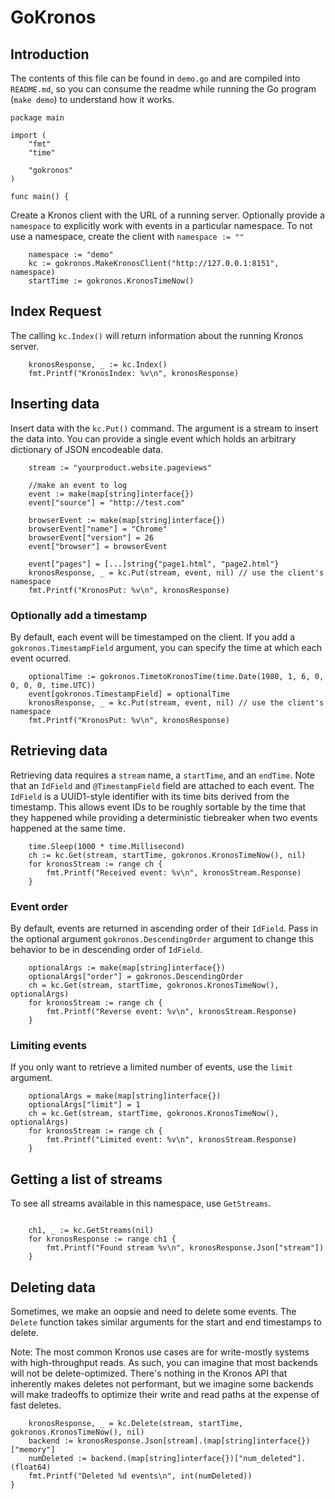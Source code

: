 # GoKronos


## Introduction
The contents of this file can be found in `demo.go` and are compiled
into `README.md`, so you can consume the readme while running the
Go program (`make demo`) to understand how it works.
```golang
package main

import (
	"fmt"
	"time"

	"gokronos"
)

func main() {
```
Create a Kronos client with the URL of a running server. Optionally
provide a `namespace` to explicitly work with events in a particular namespace.
To not use a namespace, create the client with `namespace := ""`
```golang
	namespace := "demo"
	kc := gokronos.MakeKronosClient("http://127.0.0.1:8151", namespace)
	startTime := gokronos.KronosTimeNow()
```
## Index Request
The calling `kc.Index()` will return information about the running Kronos server.
```golang
	kronosResponse, _ := kc.Index()
	fmt.Printf("KronosIndex: %v\n", kronosResponse)
```
## Inserting data
Insert data with the `kc.Put()` command. The argument is a stream to
insert the data into. You can provide a single event which holds an
arbitrary dictionary of JSON encodeable data.
```golang
	stream := "yourproduct.website.pageviews"

	//make an event to log
	event := make(map[string]interface{})
	event["source"] = "http://test.com"

	browserEvent := make(map[string]interface{})
	browserEvent["name"] = "Chrome"
	browserEvent["version"] = 26
	event["browser"] = browserEvent

	event["pages"] = [...]string{"page1.html", "page2.html"}
	kronosResponse, _ = kc.Put(stream, event, nil) // use the client's namespace
	fmt.Printf("KronosPut: %v\n", kronosResponse)
```
### Optionally add a timestamp
By default, each event will be timestamped on the client.  If you add
a `gokronos.TimestampField` argument, you can specify the time at which each
event ocurred.
```golang
	optionalTime := gokronos.TimetoKronosTime(time.Date(1980, 1, 6, 0, 0, 0, 0, time.UTC))
	event[gokronos.TimestampField] = optionalTime
	kronosResponse, _ = kc.Put(stream, event, nil) // use the client's namespace
	fmt.Printf("KronosPut: %v\n", kronosResponse)
```
## Retrieving data
Retrieving data requires a `stream` name, a `startTime`, and an `endTime`.
Note that an `IdField` and `@TimestampField` field are
attached to each event.  The `IdField` is a UUID1-style identifier
with its time bits derived from the timestamp.  This allows event IDs
to be roughly sortable by the time that they happened while providing
a deterministic tiebreaker when two events happened at the same time.
```golang
	time.Sleep(1000 * time.Millisecond)
	ch := kc.Get(stream, startTime, gokronos.KronosTimeNow(), nil)
	for kronosStream := range ch {
		fmt.Printf("Received event: %v\n", kronosStream.Response)
	}
```
### Event order
By default, events are returned in ascending order of their
`IdField`. Pass in the optional argument `gokronos.DescendingOrder` argument to
change this behavior to be in descending order of `IdField`.
```golang
	optionalArgs := make(map[string]interface{})
	optionalArgs["order"] = gokronos.DescendingOrder
	ch = kc.Get(stream, startTime, gokronos.KronosTimeNow(), optionalArgs)
	for kronosStream := range ch {
		fmt.Printf("Reverse event: %v\n", kronosStream.Response)
	}
```
### Limiting events
If you only want to retrieve a limited number of events, use the
`limit` argument.
```golang
	optionalArgs = make(map[string]interface{})
	optionalArgs["limit"] = 1
	ch = kc.Get(stream, startTime, gokronos.KronosTimeNow(), optionalArgs)
	for kronosStream := range ch {
		fmt.Printf("Limited event: %v\n", kronosStream.Response)
	}
```
   ## Getting a list of streams
   To see all streams available in this namespace, use `GetStreams`.
```golang

	ch1, _ := kc.GetStreams(nil)
	for kronosResponse := range ch1 {
		fmt.Printf("Found stream %v\n", kronosResponse.Json["stream"])
	}
```
   ## Deleting data
   Sometimes, we make an oopsie and need to delete some events.  The
   `Delete` function takes similar arguments for the start and end
   timestamps to delete.

   Note: The most common Kronos use cases are for write-mostly systems
   with high-throughput reads.  As such, you can imagine that most
   backends will not be delete-optimized.  There's nothing in the Kronos
   API that inherently makes deletes not performant, but we imagine some
   backends will make tradeoffs to optimize their write and read paths at
   the expense of fast deletes.
```golang
	kronosResponse, _ = kc.Delete(stream, startTime, gokronos.KronosTimeNow(), nil)
	backend := kronosResponse.Json[stream].(map[string]interface{})["memory"]
	numDeleted := backend.(map[string]interface{})["num_deleted"].(float64)
	fmt.Printf("Deleted %d events\n", int(numDeleted))
}
```
